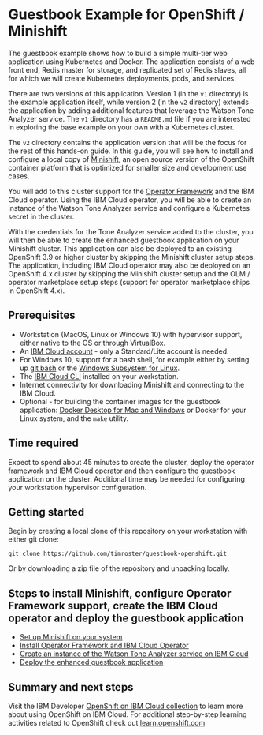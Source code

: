 # Guestbook Example for OpenShift / Minishift

The guestbook example shows how to build a simple multi-tier web application using Kubernetes and Docker. The application consists of a web front end, Redis master for storage, and replicated set of Redis slaves, all for which we will create Kubernetes deployments, pods, and services.

There are two versions of this application. Version 1 (in the `v1` directory) is the example application itself, while version 2 (in the `v2` directory) extends the application by adding additional features that leverage the Watson Tone Analyzer service. The `v1` directory has a `README.md` file if you are interested in exploring the base example on your own with a Kubernetes cluster.

The `v2` directory contains the application version that will be the focus for the rest of this hands-on guide. In this guide, you will see how to install and configure a local copy of [Minishift](https://docs.okd.io/latest/minishift/), an open source version of the OpenShift container platform that is optimized for smaller size and development use cases.

You will add to this cluster support for the [Operator Framework](https://github.com/operator-framework/) and the IBM Cloud operator. Using the IBM Cloud operator, you will be able to create an instance of the Watson Tone Analyzer service and configure a Kubernetes secret in the cluster.

With the credentials for the Tone Analyzer service added to the cluster, you will then be able to create the enhanced guestbook application on your Minishift cluster. This application can also be deployed to an existing OpenShift 3.9 or higher cluster by skipping the Minishift cluster setup steps. The application, including IBM Cloud operator may also be deployed on an OpenShift 4.x cluster by skipping the Minishift cluster setup and the OLM / operator marketplace setup steps (support for operator marketplace ships in OpenShift 4.x).

## Prerequisites

* Workstation (MacOS, Linux or Windows 10) with hypervisor support, either native to the OS or through VirtualBox.
* An [IBM Cloud account](https://cloud.ibm.com/registration) - only a Standard/Lite account is needed.
* For Windows 10, support for a bash shell, for example either by setting up [git bash](https://gitforwindows.org/) or the [Windows Subsystem for Linux](https://docs.microsoft.com/en-us/windows/wsl/install-win10).
* The [IBM Cloud CLI](https://cloud.ibm.com/docs/cli?topic=cloud-cli-install-ibmcloud-cli) installed on your workstation.
* Internet connectivity for downloading Minishift and connecting to the IBM Cloud.
* Optional - for building the container images for the guestbook application: [Docker Desktop for Mac and Windows](https://www.docker.com/products/docker-desktop) or Docker for your Linux system, and the `make` utility.

## Time required

Expect to spend about 45 minutes to create the cluster, deploy the operator framework and IBM Cloud operator and then configure the guestbook application on the cluster. Additional time may be needed for configuring your workstation hypervisor configuration.

## Getting started

Begin by creating a local clone of this repository on your workstation with either git clone:

```text
git clone https://github.com/timroster/guestbook-openshift.git
```

Or by downloading a zip file of the repository and unpacking locally.

## Steps to install Minishift, configure Operator Framework support, create the IBM Cloud operator and deploy the guestbook application

* [Set up Minishift on your system](workshop/minishift.md)
* [Install Operator Framework and IBM Cloud Operator](workshop/ibm-operator.md)
* [Create an instance of the Watson Tone Analyzer service on IBM Cloud](workshop/create-tone.md)
* [Deploy the enhanced guestbook application](workshop/deploy-guestbook.md)

## Summary and next steps

Visit the IBM Developer [OpenShift on IBM Cloud collection](https://developer.ibm.com/collections/openshift-on-ibm/) to learn more about using OpenShift on IBM Cloud. For additional step-by-step learning activities related to OpenShift check out [learn.openshift.com](https://learn.openshift.com)
